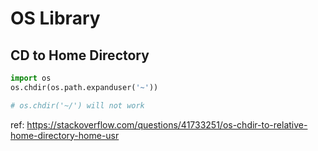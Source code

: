 # OS Library 

## CD to Home Directory 

```py 
import os 
os.chdir(os.path.expanduser('~'))

# os.chdir('~/') will not work 
```

ref: https://stackoverflow.com/questions/41733251/os-chdir-to-relative-home-directory-home-usr


